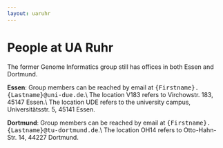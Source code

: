 ```yaml
---
layout: uaruhr
---
```


# People at UA Ruhr

The former Genome Informatics group still has offices in both Essen and Dortmund.

**Essen**: Group members can be reached by email at <tt>{Firstname}.{Lastname}@uni-due.de</tt>.\\
The location V183 refers to Virchowstr. 183, 45147 Essen.\\
The location UDE refers to the university campus, Universitätsstr. 5, 45141 Essen.

**Dortmund**: Group members can be reached by email at <tt>{Firstname}.{Lastname}@tu-dortmund.de</tt>.\\
The location OH14 refers to Otto-Hahn-Str. 14, 44227 Dortmund.

<br />
